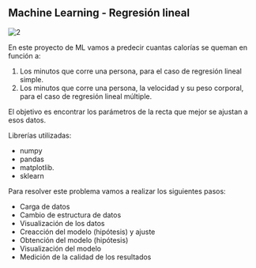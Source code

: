 ## Machine Learning - Regresión lineal


![2](https://user-images.githubusercontent.com/86261762/207149442-3089993c-a56e-45d4-af6d-ce6099812ed0.png)


En este proyecto de ML vamos a  predecir cuantas calorías se queman en función a:

1) Los minutos que corre una persona, para el caso de regresión lineal simple. 
2) Los minutos que corre una persona, la velocidad y su peso corporal, para el caso de regresión lineal múltiple. 

El objetivo es encontrar los parámetros de la recta que mejor se ajustan a esos datos.


Librerías utilizadas:

 - numpy 
 - pandas 
 - matplotlib.
 - sklearn 
 
Para resolver este problema vamos a realizar los siguientes pasos:

- Carga de datos
- Cambio de estructura de datos 
- Visualización de los datos
- Creacción del modelo (hipótesis) y ajuste
- Obtención del modelo (hipótesis)
- Visualización del modelo
- Medición de la calidad de los resultados

